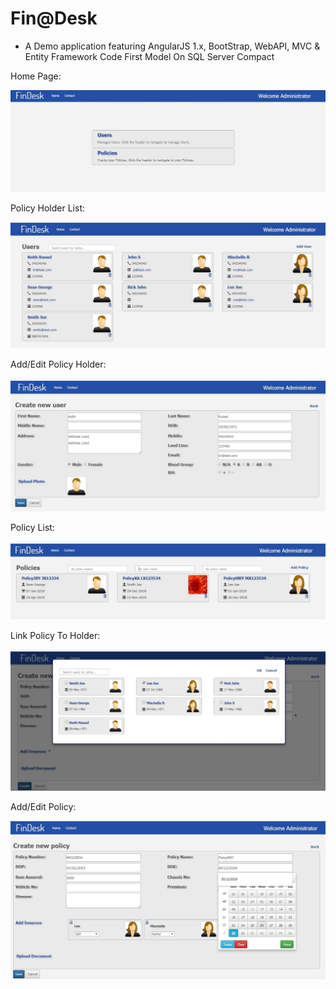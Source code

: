 # Fin@Desk
* A Demo application featuring AngularJS 1.x, BootStrap, WebAPI, MVC &amp; Entity Framework Code First Model On SQL Server Compact

Home Page:

![alt Home](https://github.com/avarghesein/FinDesk/blob/master/Doc/Screenshots/FinDesk-Home.jpg)

Policy Holder List:

![alt Users](https://github.com/avarghesein/FinDesk/blob/master/Doc/Screenshots/FinDesk-Users.jpg)

Add/Edit Policy Holder:

![alt UserAddEdit](https://github.com/avarghesein/FinDesk/blob/master/Doc/Screenshots/FinDesk-UsersAdd.jpg)

Policy List:

![alt Policies](https://github.com/avarghesein/FinDesk/blob/master/Doc/Screenshots/FinDesk-PolicyList.jpg)

Link Policy To Holder:

![alt PolicyUserAdd](https://github.com/avarghesein/FinDesk/blob/master/Doc/Screenshots/FinDesk-PolicyUserAdd.jpg)

Add/Edit Policy:

![alt PolicyAddEdit](https://github.com/avarghesein/FinDesk/blob/master/Doc/Screenshots/FinDesk-PolicyAdd.jpg)
